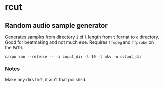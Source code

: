 # rcut

## Random audio sample generator

Generates samples from directory `i` of `l` length from `t` format to `o` directory. Good for beatmaking and not much else. Requires `ffmpeg` and `ffprobe` on the `PATH`.

```
cargo run --release -- -i input_dir -l 10 -t mkv -o output_dir
```

### Notes

Make any dirs first, it ain't that polished.
